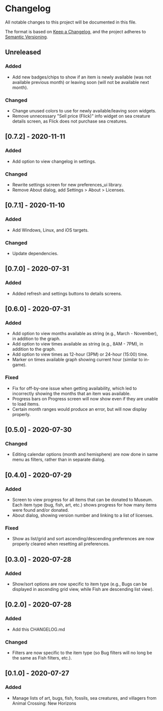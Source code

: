 # Changelog
All notable changes to this project will be documented in this file.

The format is based on [Keep a Changelog](https://keepachangelog.com/en/1.0.0/),
and the project adheres to [Semantic Versioning](https://semver.org/spec/v2.0.0.html).

## Unreleased
### Added
- Add new badges/chips to show if an item is newly available (was not available previous month) or leaving soon (will not be available next month).
### Changed
- Change unused colors to use for newly available/leaving soon widgets.
- Remove unnecessary "Sell price (Flick)" info widget on sea creature details screen, as Flick does not purchase sea creatures.

## [0.7.2] - 2020-11-11
### Added
- Add option to view changelog in settings.
### Changed
- Rewrite settings screen for new preferences_ui library.
- Remove About dialog, add Settings > About > Licenses.

## [0.7.1] - 2020-11-10
### Added
- Add Windows, Linux, and iOS targets.
### Changed
- Update dependencies.

## [0.7.0] - 2020-07-31
### Added
- Added refresh and settings buttons to details screens.

## [0.6.0] - 2020-07-31
### Added
- Add option to view months available as string (e.g., March - November), in addition to the graph.
- Add option to view times available as string (e.g., 8AM - 7PM), in addition to the graph.
- Add option to view times as 12-hour (3PM) or 24-hour (15:00) time.
- Marker on times available graph showing current hour (similar to in-game).
### Fixed
- Fix for off-by-one issue when getting availability, which led to incorrectly showing the months that an item was available.
- Progress bars on Progress screen will now show even if they are unable to load items.
- Certain month ranges would produce an error, but will now display properly.

## [0.5.0] - 2020-07-30
### Changed
- Editing calendar options (month and hemisphere) are now done in same menu as filters, rather than in separate dialog.

## [0.4.0] - 2020-07-29
### Added
- Screen to view progress for all items that can be donated to Museum. Each item type (bug, fish, art, etc.) shows progress for how many items were found and/or donated.
- About dialog, showing version number and linking to a list of licenses.
### Fixed
- Show as list/grid and sort ascending/descending preferences are now properly cleared when resetting all preferences.

## [0.3.0] - 2020-07-28
### Added
- Show/sort options are now specific to item type (e.g., Bugs can be displayed in ascending grid view, while Fish are descending list view).

## [0.2.0] - 2020-07-28
### Added
- Add this CHANGELOG.md
### Changed
- Filters are now specific to the item type (so Bug filters will no long be the same as Fish filters, etc.).

## [0.1.0] - 2020-07-27
### Added
- Manage lists of art, bugs, fish, fossils, sea creatures, and villagers from Animal Crossing: New Horizons
